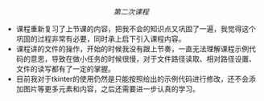 $$
第二次课程
$$

* 课程重新复习了上节课的内容，把我不会的知识点又巩固了一遍，我觉得这个巩固的过程非常有必要，同时承上启下引入课程内容。
* 课程讲的文件的操作，开始的时候我没有跟上节奏，一直无法理解课程示例代码的意思，导致在做小任务的时候很慢，对于文件路径读取、相对路径设置、文件的读写都有了一定的掌握。
* 目前我对于tkinter的使用仍然是只能按照给出的示例代码进行修改，还不会添加图片等更多元素和内容，之后还需要进一步认真的学习。